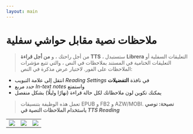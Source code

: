 ```yaml
---
layout: main
---
```


# ملاحظات نصية مقابل حواشي سفلية
> من أجل راحتك ، و **من أجل قراءة TTS** ، ستستبدل **Librera** التعليقات السفلية أو التعليقات الختامية في المستند بملاحظات في النص ، والتي تتبع مؤشرات الملاحظات على الفور.
لاختيار عرض مذكرة في النص:
* انتقل إلى علامة التبويب _Reading Settings_ في نافذة **التفضيلات**
* حدد مربع _In-text notes_ واستمتع
* يمكنك تكوين لون ملاحظاتك لكل حالة قراءة (نهارًا وليلًا) بشكل منفصل
> تعمل هذه الوظيفة بتنسيقات EPUB و FB2 و AZW/MOBI.
**نصيحة: نوصي باستخدام الملاحظات النصية في _TTS Reading_**

||||
|-|-|-|
|![](1.png)|![](2.png)|![](3.png)|
